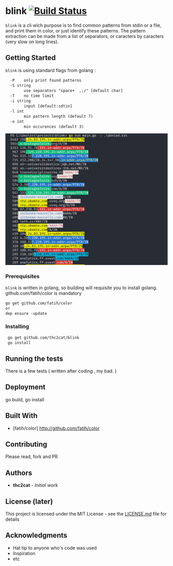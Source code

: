 
# blink [![Build Status](https://img.shields.io/travis/thc2cat/blink.svg?style=flat-square)](https://travis-ci.org/thc2cat/blink)


`blink` is a cli wich purpose is to find common patterns from stdin or a file, and print them in color, or just identify these patterns. The pattern extraction can be made from a list of separators, or caracters by caracters (very slow on long lines).

## Getting Started

`blink` is using standard flags from golang :

```
  -P    only print found patterns
  -S string
        use separators "space+  ,;/" [default char]
  -T    no time limit
  -i string
        input [default:sdtin]
  -l int
        min pattern length (default 7)
  -o int
        min occurences (default 3)
```

![Blink](blink.png)

### Prerequisites

`blink` is written in golang, so building will requisite you to install golang.
github.com/fatih/color is mandatory

```
go get github.com/fatih/color
or
dep ensure -update
```

### Installing

```
 go get github.com/thc2cat/blink
 go install
```

## Running the tests

There is a few tests ( written after coding , my bad. )

## Deployment

go build, go install

## Built With

* [fatih/color] http://github.com/fatih/color

## Contributing

Please read, fork and PR

## Authors

* **thc2cat** - *Initial work* 

## License (later)

This project is licensed under the MIT License - see the [LICENSE.md](LICENSE.md) file for details

## Acknowledgments

* Hat tip to anyone who's code was used
* Inspiration
* etc

